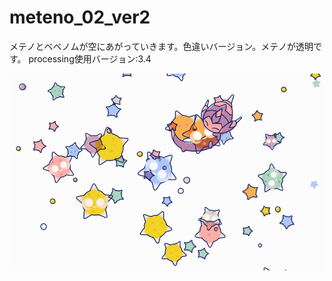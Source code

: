 # meteno_02_ver2
メテノとベベノムが空にあがっていきます。色違いバージョン。メテノが透明です。
processing使用バージョン:3.4

<img src = "https://raw.githubusercontent.com/yuyurigi/meteno_02_ver2/master/190215_140220_0471.png">
